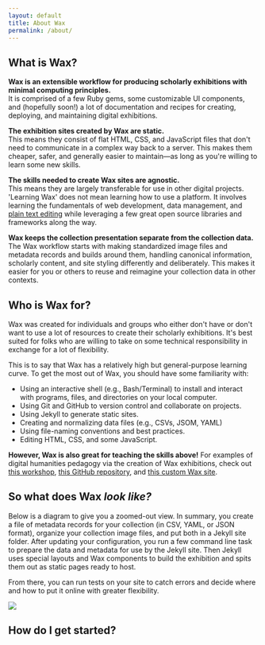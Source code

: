 ```yaml
---
layout: default
title: About Wax
permalink: /about/
---
```


## What is Wax?

**Wax is an extensible workflow for producing scholarly exhibitions with minimal computing principles.**  
It is comprised of a few Ruby gems, some customizable UI components, and (hopefully soon!) a lot of documentation and recipes for creating, deploying, and maintaining digital exhibitions.

**The exhibition sites created by Wax are static.**  
This means they consist of flat HTML, CSS, and JavaScript files that don't need to communicate in a complex way back to a server. This makes them cheaper, safer, and generally easier to maintain—as long as you're willing to learn some new skills.

**The skills needed to create Wax sites are agnostic.**  
This means they are largely transferable for use in other digital projects. 'Learning Wax' does not mean learning how to use a platform. It involves learning the fundamentals of web development, data management, and [plain text editing](https://zapier.com/blog/beginner-ultimate-guide-markdown/) while leveraging a few great open source libraries and frameworks along the way.

**Wax keeps the collection presentation separate from the collection data.**  
The Wax workflow starts with making standardized image files and metadata records and builds around them, handling canonical information, scholarly content, and site styling differently and deliberately. This makes it easier for you or others to reuse and reimagine your collection data in other contexts.

## Who is Wax for?

Wax was created for individuals and groups who either don't have or don't want to use a lot of resources to create their scholarly exhibitions. It's best suited for folks who are willing to take on some technical responsibility in exchange for a lot of flexibility.

This is to say that Wax has a relatively high but general-purpose learning curve. To get the most out of Wax, you should have some familiarity with:

- Using an interactive shell (e.g., Bash/Terminal) to install and interact with programs, files, and directories on your local computer.
- Using Git and GitHub to version control and collaborate on projects.
- Using Jekyll to generate static sites.
- Creating and normalizing data files (e.g., CSVs, JSOM, YAML)
- Using file-naming conventions and best practices.
- Editing HTML, CSS, and some JavaScript.

**However, Wax is also great for teaching the skills above!** For examples of digital humanities pedagogy via the creation of Wax exhibitions, check out [this workshop](https://library.columbia.edu/news/events/event.html?guid=CAL-00bb9e25-6667531c-0166-695e8946-00001777events%40columbia.edu&returnlinkurl=/content/libraryweb/research/workshops&returnlinktext=Workshops), [this GitHub repository](https://github.com/stylerevolution/stylerevolution.github.io), and [this custom Wax site](https://stylerevolution.github.io/).

## So what does Wax *look like?*

Below is a diagram to give you a zoomed-out view. In summary, you create a file of metadata records for your collection (in CSV, YAML, or JSON format), organize your collection image files, and put both in a Jekyll site folder. After updating your configuration, you run a few command line task to prepare the data and metadata for use by the Jekyll site. Then Jekyll uses special layouts and Wax components to build the exhibition and spits them out as static pages ready to host.

From there, you can run tests on your site to catch errors and decide where and how to put it online with greater flexibility.

<a href="{{ '/assets/workflow.jpg' | absolute_url }}">
<img src="{{ '/assets/workflow.jpg' | absolute_url }}" style="max-width:800px;"/>
</a>

## How do I get started?
